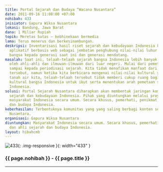 ```yaml
---
title: Portal Sejarah dan Budaya “Wacana Nusantara”
date: 2011-09-16 11:08:00 +07:00
nohibah: 433
inisiator: Gapura Wiksa Nusantara
lokasi: Bandung, Jawa Barat
dana: 1 Miliar Rupiah
topik: Meretas batas – kebhinekaan bermedia
lama: Terus menerus dan berkesinambungan.
deskripsi: Inventarisasi hasil riset sejarah dan kebudayaan Indonesia ke dalam media
  aplikatif berbasis web sebagai jembatan penghubung nilai-nilai luhur para leluhur
  bangsa kepada generasi saat ini dan generasi mendatang.
masalah: Saat ini, telaah-telaah sejarah bangsa Indonesia lebih banyak dikemukakan
  oleh ahli-ahli dan ilmuwan-ilmuwan dari luar negeri. Mulai dari pemetaan sejarah,
  sampai kepada periodisasi sejarah. Kita tidak menafikan manfaat dari telaah-telaah
  tersebut, namun ketika kita berbicara mengenai nilai-nilai kultural yang ada di
  tanah air kita, telaah-telaah tersebut tidak memberi cukup ruang bagi nilai-nilai
  kultural bangsa Indonesia untuk ikut serta menentukan arah pemetaan sejarah bangsa
  Indonesia.
solusi: Portal Sejarah Nusantara diharapkan akan membentuk jaringan komunitas peduli
  sejarah dan kebudayaan Indonesia. Pihak yang diuntungkan melalui proyek ini adalah
  masyarakat Indonesia secara umum. Secara khusus, pemerhati, penikmat, dan ahli sejarah
  dan budaya Indonesia.
keberhasilan: Terbentuknya komunitas yang yang saling berbagi konten sejarah dan budaya
  Nusantara.
organisasi: Gapura Wiksa Nusantara
diuntungkan: Masyarakat Indonesia secara umum. Secara khusus, pemerhati, penikmat,
  dan ahli sejarah dan budaya Indonesia.
layout: hibahcmb
---
```


![433](/static/img/hibahcmb/433.png){: .img-responsive }{: width="433" }

### {{ page.nohibah }} - {{ page.title }}

---
